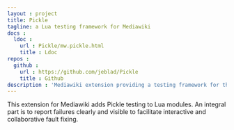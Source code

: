 ```yaml
---
layout : project
title: Pickle
tagline: a Lua testing framework for Mediawiki
docs :
  ldoc :
    url : Pickle/mw.pickle.html
    title : Ldoc
repos :
  github :
    url : https://github.com/jeblad/Pickle
    title : Github
description : 'Mediawiki extension providing a testing framework for the Lua programming language.'
---
```


This extension for Mediawiki adds Pickle testing to Lua modules. An integral part is to report failures clearly and visible to facilitate interactive and collaborative fault fixing.